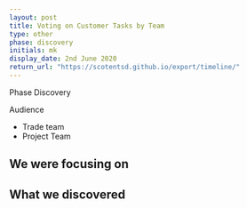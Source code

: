 ```yaml
---
layout: post
title: Voting on Customer Tasks by Team
type: other
phase: discovery
initials: mk
display_date: 2nd June 2020
return_url: "https://scotentsd.github.io/export/timeline/"
---
```


Phase
    Discovery

Audience
- Trade team
- Project Team

We were focusing on
- 

What we discovered
- 
